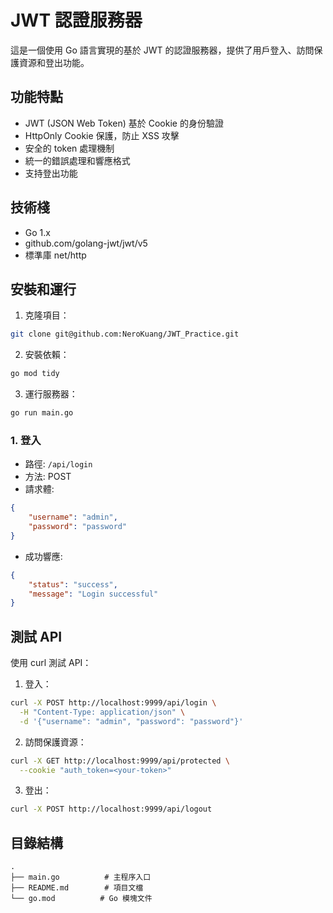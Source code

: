 # JWT 認證服務器

這是一個使用 Go 語言實現的基於 JWT 的認證服務器，提供了用戶登入、訪問保護資源和登出功能。

## 功能特點

- JWT (JSON Web Token) 基於 Cookie 的身份驗證
- HttpOnly Cookie 保護，防止 XSS 攻擊
- 安全的 token 處理機制
- 統一的錯誤處理和響應格式
- 支持登出功能

## 技術棧

- Go 1.x
- github.com/golang-jwt/jwt/v5
- 標準庫 net/http

## 安裝和運行

1. 克隆項目：

``` bash
git clone git@github.com:NeroKuang/JWT_Practice.git
```

2. 安裝依賴：

``` bash
go mod tidy
```

3. 運行服務器：

``` bash
go run main.go
```

### 1. 登入
- 路徑: `/api/login`
- 方法: POST
- 請求體:
```json
{
    "username": "admin",
    "password": "password"
}
```
- 成功響應:
```json
{
    "status": "success",
    "message": "Login successful"
}
```

## 測試 API

使用 curl 測試 API：

1. 登入：
```bash
curl -X POST http://localhost:9999/api/login \
  -H "Content-Type: application/json" \
  -d '{"username": "admin", "password": "password"}'
```

2. 訪問保護資源：
```bash
curl -X GET http://localhost:9999/api/protected \
  --cookie "auth_token=<your-token>"
```

3. 登出：
```bash
curl -X POST http://localhost:9999/api/logout
```

## 目錄結構

```plaintext
.
├── main.go          # 主程序入口
├── README.md        # 項目文檔
└── go.mod          # Go 模塊文件
```
